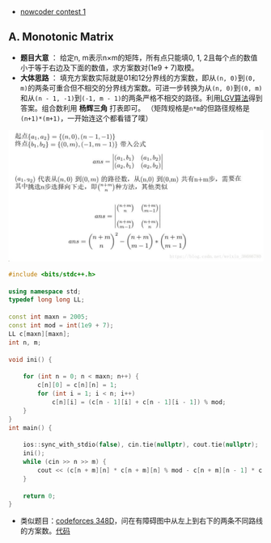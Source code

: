 * [nowcoder contest 1](https://www.nowcoder.com/acm/contest/139/#question)
## A. Monotonic Matrix
* **题目大意** ： 给定n, m表示n×m的矩阵，所有点只能填0, 1, 2且每个点的数值小于等于右边及下面的数值，求方案数对(1e9 + 7)取模。
* **大体思路** ： 填充方案数实际就是01和12分界线的方案数，即从`(n, 0)`到`(0, m)`的两条可重合但不相交的分界线方案数。可进一步转换为从`(n, 0)`到`(0, m)`和从`(n - 1, -1)`到`(-1, m - 1)`的两条严格不相交的路径。利用[LGV算法](/Lindström–Gessel–Viennot_lemma.pdf)得到答案。组合数利用 **杨辉三角** 打表即可。 （矩阵规格是`n*m`的但路径规格是`(n+1)*(m+1)`，一开始连这个都看错了噗）

<img src="_image/A_1.jpg" width="600" height="260" />

```c++
#include <bits/stdc++.h>

using namespace std;
typedef long long LL;

const int maxn = 2005;
const int mod = int(1e9 + 7);
LL c[maxn][maxn];
int n, m;

void ini() {

    for (int n = 0; n < maxn; n++) {
        c[n][0] = c[n][n] = 1;
        for (int i = 1; i < n; i++)
            c[n][i] = (c[n - 1][i] + c[n - 1][i - 1]) % mod;
    }
}
int main() {

    ios::sync_with_stdio(false), cin.tie(nullptr), cout.tie(nullptr);
    ini();
    while (cin >> n >> m) {
        cout << (c[n + m][n] * c[n + m][n] % mod - c[n + m][n - 1] * c[n + m][m - 1] % mod + mod) % mod << endl;
    }

    return 0;
}
```

* 类似题目：[codeforces 348D](https://codeforces.com/contest/348/problem/D)，问在有障碍图中从左上到右下的两条不同路线的方案数。[代码](https://github.com/KingJoySaiy/Iterator/blob/master/%E5%A4%9A%E6%A0%A1%E8%AE%AD%E7%BB%83/2018%20Nowcoder%20Contest%201/code/cf_948d.cpp)

